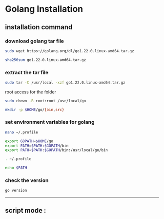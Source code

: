 
 # Golang Installation 

## installation command

### download golang tar file

 ```bash
sudo wget https://golang.org/dl/go1.22.0.linux-amd64.tar.gz

 ```

 ```bash
sha256sum go1.22.0.linux-amd64.tar.gz

 ```
### extract the tar file

 ```bash
sudo tar -C /usr/local -xzf go1.22.0.linux-amd64.tar.gz

 ```
root access for the folder
 ```bash
sudo chown -R root:root /usr/local/go

 ```

 ```bash
mkdir -p $HOME/go/{bin,src}

 ```
### set environment variables for golang

 ```bash
nano ~/.profile
 ```

 ```bash
export GOPATH=$HOME/go
export PATH=$PATH:$GOPATH/bin
export PATH=$PATH:$GOPATH/bin:/usr/local/go/bin
 ```

 ```bash
. ~/.profile
 ```

 ```bash
echo $PATH
 ```
### check the version 

 ```bash
go version
 ```
----
 
## script mode :
